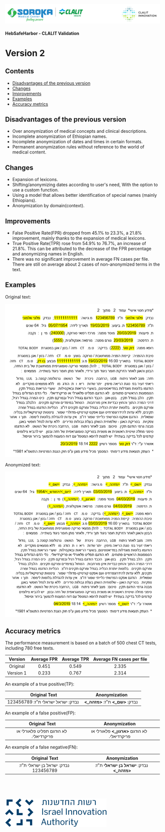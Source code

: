![alt text](./images/header_logo.png)


#### HebSafeHarbor - CLALIT Validation  
# Version 2

## Contents
 - [Disadvantages of the previous version](#disadvantages-of-the-previous-version) 
 - [Changes](#changes) 
 - [Improvements](#improvements)
 - [Examples](#examples)
 - [Accuracy metrics](#accuracy-metrics)
 
 ## Disadvantages of the previous version  
 - Over anonymization of medical concepts and clinical descriptions.  
 - Incomplete anonymization of Ethiopian names.  
 - Incomplete anonymization of dates and times in certain formats.  
 - Permanent anonymization rules without reference to the world of medical content.
 
 ## Changes  
 - Expansion of lexicons.
 - Shifting/anonymizing dates according to user's need, With the option to use a custom function.
 - Using a model that allows better identification of special names (mainly Ethiopians).
 - Anonymization by domain(context).

## Improvements  
- False Positive Rate(FPR) dropped from 45.1% to 23.3%, a 21.8% improvement, mainly thanks to the expansion of medical lexicons.  
- True Positive Rate(TPR) rose from 54.9% to 76.7%, an increase of 21.8%. This can be attributed to the decrease of the FPR percentage and anonymizing names in English.  
- There was no significant improvement in average FN cases per file. There are still on average about 2 cases of non-anonymized terms in the text.
 
 ## Examples  
Original text:  
  
![original](./images/lexicons_improve_1245002453676_original.png)  
  
Anonymized text:  
    
![original](./images/lexicons_improve_1245002453676_encrypt.png)  
 
 ## Accuracy metrics
 The performance measurement is based on a batch of 500 chest CT tests, including 780 free texts.  
 
|Version| Average FPR | Average TPR | Average FN cases per file |
| :---: | :---: | :---: | :---: |
|Original| 0.451 | 0.549 | 2.335 |
|Version 1| 0.233 | 0.767 | 2.314 |  
  
An example of a true positive(TP):   

| Original Text | Anonymization |
| :---: | :---: |
|&#x202b; נבדק: ישראל ישראלי ת"ז: 123456789|&#x202b; נבדק: **<שם_>** ת"ז: **<מזהה_>**|  



An example of a false positive(FP):  
 
| Original Text | Anonymization |
| :---: | :---: |
|&#x202b; לא הודגם תפליט פלאורלי או פריקרדיאלי.|&#x202b; לא הודגם **<ארגון_>** פלאורלי או פריקרדיאלי.|  


An example of a false negative(FN):  

| Original Text | Anonymization |
| :---: | :---: |
|&#x202b; נבדק: ישראל בן ישראלי ת"ז: 123456789|&#x202b; נבדק: **ישראל בן ישראלי** ת"ז: **<מזהה_>**|  

<br />
<br />
<br />
   
![alt text](./images/Israel_Innovation_Authority.svg.png)
